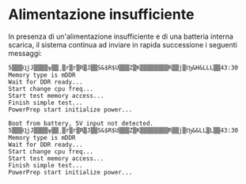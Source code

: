 # Alimentazione insufficiente

In presenza di un'alimentazione insufficiente e di una batteria interna scarica, il sistema continua ad inviare in rapida successione i seguenti messaggi:

```Text
5▒▒▒ɊjJ▒▒▒▒ѱ▒▒͵▒r▒r▒R▒J▒▒S&$R$U▒▒▒Z▒K▒▒▒▒▒▒▒▒R▒▒j▒Ҧ&H&LLL▒▒43:30
Memory type is mDDR
Wait for DDR ready...
Start change cpu freq...
Start test memory access...
Finish simple test...
PowerPrep start initialize power...

Boot from battery, 5V input not detected.
5▒▒▒ɊjJ▒▒▒▒ѱ▒▒͵▒r▒r▒R▒J▒▒S&$R$U▒▒▒Z▒K▒▒▒▒▒▒▒▒R▒▒j▒Ҧ&&LL▒L▒▒43:30
Memory type is mDDR
Wait for DDR ready...
Start change cpu freq...
Start test memory access...
Finish simple test...
PowerPrep start initialize power...
```

